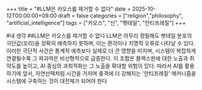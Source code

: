 +++
title = "#LLM은 카오스를 제거할 수 없다"
date = 2025-10-12T00:00:00+09:00
draft = false
categories = ["religion","philosophy", "artificial_intelligence"]
tags = ["카오스", "신", "펫테일", "안티프레질"]
+++

#내 생각
##LLM은 카오스를 제거할 수 없다
LLM은 아무리 정밀해도 팻테일 분포의 극단값(꼬리)을 정확히 예측하지 못하며, 이는 환각이나 치명적 오류로 나타날 수 있다. 
이러한 극단적 사건은 통계적 예측보다 실제로 더 큰 영향을 미치며, 시스템이 복잡하게 연결될수록 그 파괴력은 비선형적으로 급증한다. 
이 조합은 블랙스완에 대한 노출과 취약도를 높이고, AI 중심의 과최적화는 그 노출을 확대할 위험이 있다. 
따라서 AI를 활용하기에 앞서, 자연선택처럼 시간을 거치며 충격에 더 강해지는 '안티프래질' 메커니즘을 시스템에 구축하는 것이 대전제가 되어야 한다
